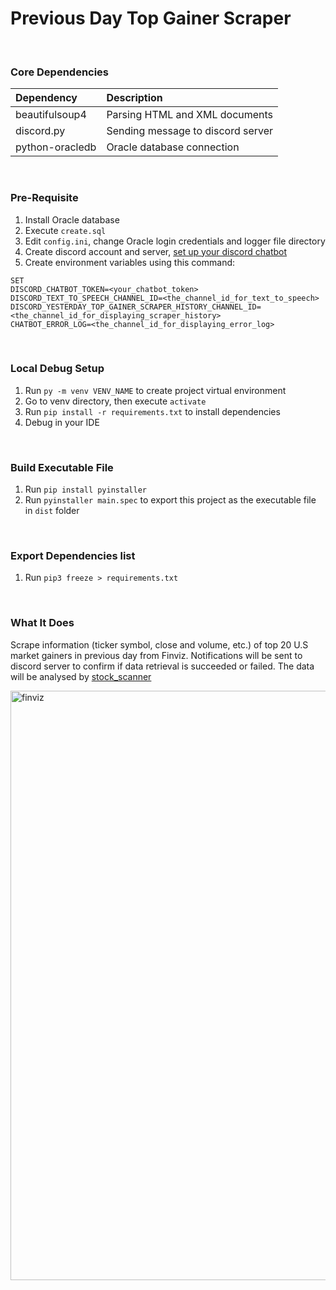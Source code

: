 # Previous Day Top Gainer Scraper

 <br />

### Core Dependencies
|Dependency|Description|
|:---------|:----------|
| beautifulsoup4 | Parsing HTML and XML documents |
| discord\.py | Sending message to discord server |
| python-oracledb | Oracle database connection | 

 <br />

### Pre-Requisite
1. Install Oracle database
2. Execute `create.sql`
3. Edit `config.ini`, change Oracle login credentials and logger file directory
4. Create discord account and server, [set up your discord chatbot](https://streamlabs.com/content-hub/post/connecting-chatbot-to-discord-desktop-chatbot)
5. Create environment variables using this command: 
```
SET
DISCORD_CHATBOT_TOKEN=<your_chatbot_token>
DISCORD_TEXT_TO_SPEECH_CHANNEL_ID=<the_channel_id_for_text_to_speech>
DISCORD_YESTERDAY_TOP_GAINER_SCRAPER_HISTORY_CHANNEL_ID=<the_channel_id_for_displaying_scraper_history>
CHATBOT_ERROR_LOG=<the_channel_id_for_displaying_error_log>
```

 <br />

### Local Debug Setup

1. Run `py -m venv VENV_NAME` to create project virtual environment
2. Go to venv directory, then execute `activate`
3. Run `pip install -r requirements.txt` to install dependencies
4. Debug in your IDE

 <br />

### Build Executable File
1. Run `pip install pyinstaller`
2. Run `pyinstaller main.spec` to export this project as the executable file in `dist` folder 

 <br />

### Export Dependencies list
1. Run `pip3 freeze > requirements.txt`

<br />

### What It Does
Scrape information (ticker symbol, close and volume, etc.) of top 20 U.S market gainers in previous day from Finviz. Notifications will be sent to discord server to confirm if data retrieval is succeeded or failed. The data will be analysed by [stock_scanner](https://github.com/homeboykeroro/stock_scanner/)

<img width="943" alt="finviz" src="https://github.com/homeboykeroro/previous_day_top_gainer_scraper/assets/85852490/8e34c0c1-bb07-452d-aeee-5a3d0724c98d">


<br />
<br />

